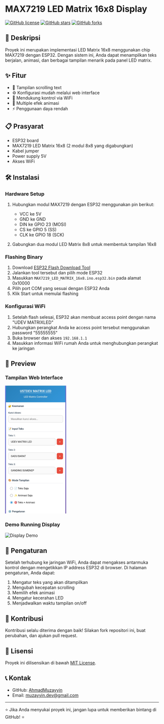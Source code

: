 # MAX7219 LED Matrix 16x8 Display

[![GitHub license](https://img.shields.io/github/license/AhmadMuzayyin/MAX7219_LED_MATRIX_16x8_BIN?color=blue)](https://github.com/AhmadMuzayyin/MAX7219_LED_MATRIX_16x8_BIN/blob/main/LICENSE)
[![GitHub stars](https://img.shields.io/github/stars/AhmadMuzayyin/MAX7219_LED_MATRIX_16x8_BIN?style=social)](https://github.com/AhmadMuzayyin/MAX7219_LED_MATRIX_16x8_BIN/stargazers)
[![GitHub forks](https://img.shields.io/github/forks/AhmadMuzayyin/MAX7219_LED_MATRIX_16x8_BIN?style=social)](https://github.com/AhmadMuzayyin/MAX7219_LED_MATRIX_16x8_BIN/network/members)

## 📝 Deskripsi
Proyek ini merupakan implementasi LED Matrix 16x8 menggunakan chip MAX7219 dengan ESP32. Dengan sistem ini, Anda dapat menampilkan teks berjalan, animasi, dan berbagai tampilan menarik pada panel LED matrix.

## ✨ Fitur
- 🔄 Tampilan scrolling text
- ⚙️ Konfigurasi mudah melalui web interface
- 📱 Mendukung kontrol via WiFi
- 🌈 Multiple efek animasi
- ⚡ Penggunaan daya rendah

## 📋 Prasyarat
- ESP32 board
- MAX7219 LED Matrix 16x8 (2 modul 8x8 yang digabungkan)
- Kabel jumper
- Power supply 5V
- Akses WiFi

## 🛠️ Instalasi

### Hardware Setup
1. Hubungkan modul MAX7219 dengan ESP32 menggunakan pin berikut:
   - VCC ke 5V
   - GND ke GND
   - DIN ke GPIO 23 (MOSI)
   - CS ke GPIO 5 (SS)
   - CLK ke GPIO 18 (SCK)

2. Gabungkan dua modul LED Matrix 8x8 untuk membentuk tampilan 16x8

### Flashing Binary
1. Download [ESP32 Flash Download Tool](https://www.espressif.com/en/support/download/other-tools)
2. Jalankan tool tersebut dan pilih mode ESP32
3. Masukkan `MAX7219_LED_MATRIX_16x8.ino.esp32.bin` pada alamat 0x10000
4. Pilih port COM yang sesuai dengan ESP32 Anda
5. Klik Start untuk memulai flashing

### Konfigurasi WiFi
1. Setelah flash selesai, ESP32 akan membuat access point dengan nama "UDEV MATRIXLED"
2. Hubungkan perangkat Anda ke access point tersebut menggunakan password "55555555"
3. Buka browser dan akses `192.168.1.1`
4. Masukkan informasi WiFi rumah Anda untuk menghubungkan perangkat ke jaringan

## 📸 Preview

### Tampilan Web Interface
<img src="preview/setting.jpg" alt="Setting Interface" width="200" />

### Demo Running Display
<img src="preview/display.gif" alt="Display Demo" width="200" />

## 🔧 Pengaturan

Setelah terhubung ke jaringan WiFi, Anda dapat mengakses antarmuka kontrol dengan mengetikkan IP address ESP32 di browser. Di halaman pengaturan, Anda dapat:

1. Mengatur teks yang akan ditampilkan
2. Mengubah kecepatan scrolling
3. Memilih efek animasi
4. Mengatur kecerahan LED
5. Menjadwalkan waktu tampilan on/off

## 🤝 Kontribusi
Kontribusi selalu diterima dengan baik! Silakan fork repositori ini, buat perubahan, dan ajukan pull request.

## 📄 Lisensi
Proyek ini dilisensikan di bawah [MIT License](LICENSE).

## 📞 Kontak
- GitHub: [AhmadMuzayyin](https://github.com/AhmadMuzayyin)
- Email: muzayyin.dev@gmail.com

---

⭐ Jika Anda menyukai proyek ini, jangan lupa untuk memberikan bintang di GitHub! ⭐